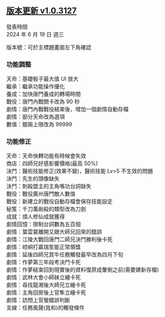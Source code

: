 ## [版本更新 v1.0.3127](https://store.steampowered.com/news/app/1859910/view/4204754268631023374?l=tchinese)

發表時間  
2024 年 6 月 19 日 週三

版本號：可於主標題畫面左下角確認

### 功能調整

天命：基礎骰子最大值 UI 放大  
繼承：繼承功能操作優化  
養成：加快唐門養成的轉場時間  
戰役：唐門內戰關卡改為 90 秒  
劇情：唐門內戰戰役結束後，增加一個劇情自動存檔  
劇情：部分天命改為選項  
數值：銀兩上限改為 99999

### 功能修正

天命：天命快轉功能有時候會失效  
商店：四師兄好感影響價格(最高 50%)  
決鬥：醫術技能修正(效果不變)，醫術技能 Lv>5 不生效的問題  
決鬥：先生的頭像缺失  
決鬥：刺殺盟主的主角嘴功台詞缺失  
戰役：戰役廣州唐門敵人數值  
戰役：新建立的戰役自動存檔會保存技能設定  
秘笈：千刀萬剮殺的類型改為刀劍  
成就：煩人修仙成就獲得  
劇情回憶：限制台詞數為五百個  
劇情：葉雲裳離開又跟大師兄回來的錯誤  
劇情：江陵大戰回唐門二師兄決鬥勝利後卡死  
劇情：崆峒打贏瑞笙能正常領獎  
劇情：延後四師兄買牛任務觸發最早改為四月下旬  
劇情：作夢第三年段考決鬥卡死  
劇情：作夢結束回到現實後的資料復原成暈倒之前(需要建新存檔)  
劇情：武林大會小師妹立繪卡死  
劇情：尋找龍湘後大師兄立繪卡死  
劇情：主角回房後上官隼立繪卡死  
劇情：訪問上官螢錯誤判斷  
支線：任務風聲(晁和)的觸發條件  